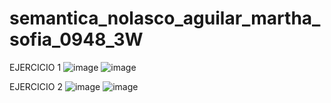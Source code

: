 # semantica_nolasco_aguilar_martha_sofia_0948_3W
EJERCICIO 1
![image](https://github.com/user-attachments/assets/0a4f2a78-0319-49b1-a283-9cb466c1d739)
![image](https://github.com/user-attachments/assets/7056a1c4-41d2-4970-ade5-57592e34bd69)

EJERCICIO 2 
![image](https://github.com/user-attachments/assets/6c71e1c9-36a9-44ff-a497-2631979de344)
![image](https://github.com/user-attachments/assets/c2cebb1f-f87e-4db5-bb8b-077558662cae)






